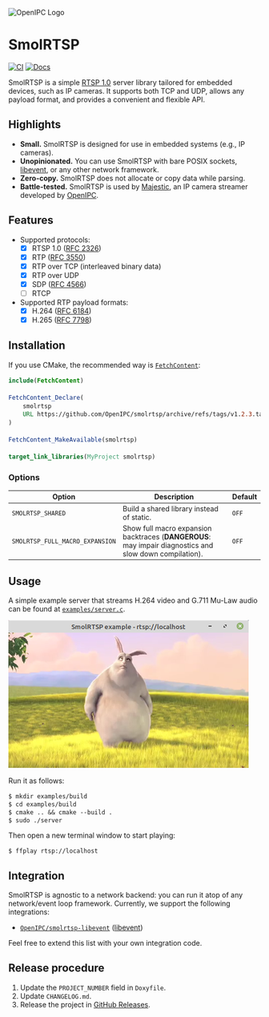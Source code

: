 ![OpenIPC Logo](https://cdn.themactep.com/images/logo_openipc.png)

# SmolRTSP
[![CI](https://github.com/Hirrolot/smolrtsp/workflows/C/C++%20CI/badge.svg)](https://github.com/Hirrolot/smolrtsp/actions)
[![Docs](https://img.shields.io/badge/docs-latest-blue)](https://openipc.org/smolrtsp/files.html)

SmolRTSP is a simple [RTSP 1.0] server library tailored for embedded devices, such as IP cameras. It supports both TCP and UDP, allows any payload format, and provides a convenient and flexible API.

[RTSP 1.0]: https://datatracker.ietf.org/doc/html/rfc2326

## Highlights

 - **Small.** SmolRTSP is designed for use in embedded systems (e.g., IP cameras).
 - **Unopinionated.** You can use SmolRTSP with bare POSIX sockets, [libevent], or any other network framework.
 - **Zero-copy.** SmolRTSP does not allocate or copy data while parsing.
 - **Battle-tested.** SmolRTSP is used by [Majestic], an IP camera streamer developed by [OpenIPC].

[libevent]: https://libevent.org/
[array slices]: https://github.com/Hirrolot/slice99
[Majestic]: https://openipc.github.io/wiki/en/majestic-streamer.html
[OpenIPC]: https://openipc.org/

## Features

 - Supported protocols:
   - [x] RTSP 1.0 ([RFC 2326])
   - [x] RTP ([RFC 3550])
   - [x] RTP over TCP (interleaved binary data)
   - [x] RTP over UDP
   - [x] SDP ([RFC 4566])
   - [ ] RTCP
 - Supported RTP payload formats:
   - [x] H.264 ([RFC 6184])
   - [x] H.265 ([RFC 7798])

[RFC 3550]: https://datatracker.ietf.org/doc/html/rfc3550
[RFC 4566]: https://datatracker.ietf.org/doc/html/rfc4566
[RFC 2326]: https://datatracker.ietf.org/doc/html/rfc2326
[RFC 6184]: https://datatracker.ietf.org/doc/html/rfc6184
[RFC 7798]: https://datatracker.ietf.org/doc/html/rfc7798

## Installation

If you use CMake, the recommended way is [`FetchContent`]:

[`FetchContent`]: https://cmake.org/cmake/help/latest/module/FetchContent.html

```cmake
include(FetchContent)

FetchContent_Declare(
    smolrtsp
    URL https://github.com/OpenIPC/smolrtsp/archive/refs/tags/v1.2.3.tar.gz # v1.2.3
)

FetchContent_MakeAvailable(smolrtsp)

target_link_libraries(MyProject smolrtsp)
```

### Options

| Option | Description | Default |
|--------|-------------|---------|
| `SMOLRTSP_SHARED` | Build a shared library instead of static. | `OFF` |
| `SMOLRTSP_FULL_MACRO_EXPANSION` | Show full macro expansion backtraces (**DANGEROUS**: may impair diagnostics and slow down compilation). | `OFF` |

## Usage

A simple example server that streams H.264 video and G.711 Mu-Law audio can be found at [`examples/server.c`](examples/server.c).

![server demo](media/example-server-demo.png)

Run it as follows:

```
$ mkdir examples/build
$ cd examples/build
$ cmake .. && cmake --build .
$ sudo ./server
```

Then open a new terminal window to start playing:

```
$ ffplay rtsp://localhost
```

## Integration

SmolRTSP is agnostic to a network backend: you can run it atop of any network/event loop framework. Currently, we support the following integrations:

 - [`OpenIPC/smolrtsp-libevent`](https://github.com/OpenIPC/smolrtsp-libevent) ([libevent](https://libevent.org/))

Feel free to extend this list with your own integration code.

## Release procedure

 1. Update the `PROJECT_NUMBER` field in `Doxyfile`.
 2. Update `CHANGELOG.md`.
 3. Release the project in [GitHub Releases].

[GitHub Releases]: https://github.com/OpenIPC/smolrtsp/releases
